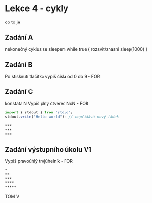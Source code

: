# Lekce 4 - cykly

co to je

## Zadání A

nekonečný cyklus se sleepem
while true {
	rozsvit/zhasni
	sleep(1000)
}

## Zadání B

Po stisknutí tlačítka vypiš čísla od 0 do 9 - FOR


## Zadání C

konstata N
Vypiš plný čtverec NxN - FOR
```ts
import { stdout } from "stdio";
stdout.write("Hello world"); // nepřidává nový řádek
```

```
***
***
***
```

## Zadání výstupního úkolu V1

Vypiš pravoúhlý trojúhelník - FOR

```
*
**
***
****
*****
```

TOM V


